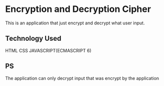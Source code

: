 # Encryption and Decryption Cipher

This is an application that just encrypt and decrypt what user input.

## Technology Used
HTML
CSS
JAVASCRIPT(ECMASCRIPT 6)

## PS
The application can only decrypt input that was encrypt by the application

